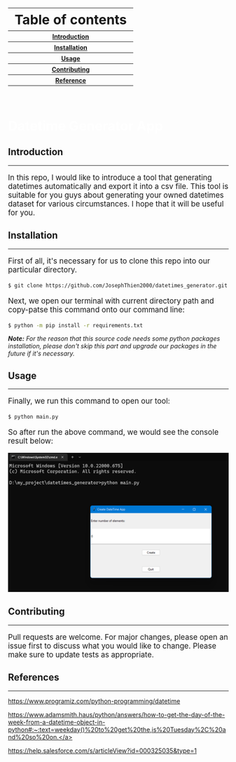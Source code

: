 <table>
    <th style="font-size: 30px;"><b>Table of contents</b></th>
    <tr>
        <th style="text-align: center;"><a href="#C1">Introduction</a></th>
    </tr>
    <tr>
        <th style="text-align: center;"><a href="#C2">Installation</a></th>
    </tr>
    <tr>
        <th style="text-align: center;"><a href="#C3">Usage</a></th>
    </tr>
    <tr>
        <th style="text-align: center;"><a href="#C4">Contributing</a></th>
    </tr>
    <tr>
        <th style="text-align: center;"><a href="#C5">Reference</a></th>
    </tr>
</table>

<br>

<h1 style="color: #fff; font-size:30px;" id="C1">Datetime Generator App</h1>

<h2 style="font-weight:Bold">Introduction</h2>
<hr>
<p style="font-size:17px;">In this repo, I would like to introduce a tool that generating datetimes automatically and export it into a csv file. This tool is suitable for you guys about generating your owned datetimes dataset for various circumstances. I hope that it will be useful for you.</p>

<h2 style="font-weight:Bold;" id="C2">Installation</h2>
<hr>
<p style="font-size:17px;">First of all, it's necessary for us to clone this repo into our particular directory.</p>

```bash
$ git clone https://github.com/JosephThien2000/datetimes_generator.git
```
<p style="font-size:17px;">Next, we open our terminal with current directory path and copy-patse this command onto our command line:</p>

```bash
$ python -m pip install -r requirements.txt
```
<p style="font-size:14px;"><i><b>Note:</b> For the reason that this source code needs some python packages installation, please don't skip this part and  upgrade our packages in the future if it's necessary.</i></p>

<h2 style="font-weight:Bold;" id="C3">Usage</h2>
<hr>

<p style="font-size:17px;">Finally, we run this command to open our tool:</p>

```bash
$ python main.py
```
<p style="font-size:17px;">So after run the above command, we would see the console result below:</p>

<img src="image/result.png" alt="result">

<h2 style="font-weight:Bold;" id="C4">Contributing</h2>
<hr>

<p style="font-size:17px;">
Pull requests are welcome. For major changes, please open an issue first to discuss what you would like to change. Please make sure to update tests as appropriate.</p>

<h2 style="font-weight:Bold;" id="C5">References</h2>
<hr>

<a href="https://www.programiz.com/python-programming/datetime">https://www.programiz.com/python-programming/datetime</a>

<a href="https://www.adamsmith.haus/python/answers/how-to-get-the-day-of-the-week-from-a-datetime-object-in-python#:~:text=weekday()%20to%20get%20the,is%20Tuesday%2C%20and%20so%20on.">https://www.adamsmith.haus/python/answers/how-to-get-the-day-of-the-week-from-a-datetime-object-in-python#:~:text=weekday()%20to%20get%20the,is%20Tuesday%2C%20and%20so%20on.</a>

<a href="https://help.salesforce.com/s/articleView?id=000325035&type=1">https://help.salesforce.com/s/articleView?id=000325035&type=1</a>